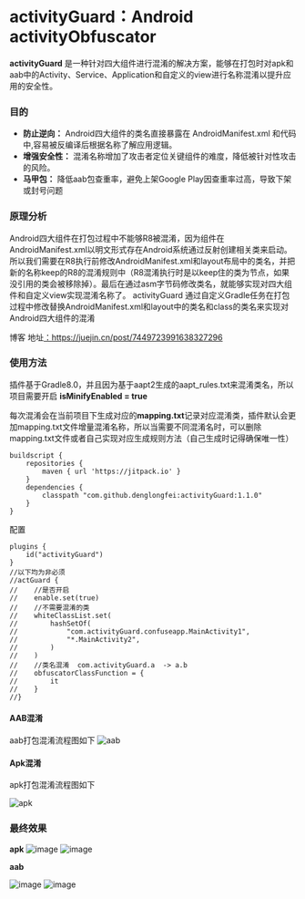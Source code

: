 # activityGuard：Android activityObfuscator
**activityGuard** 是一种针对四大组件进行混淆的解决方案，能够在打包时对apk和aab中的Activity、Service、Application和自定义的view进行名称混淆以提升应用的安全性。

### 目的
*   **防止逆向：** Android四大组件的类名直接暴露在 AndroidManifest.xml 和代码中,容易被反编译后根据名称了解应用逻辑。
*   **增强安全性：** 混淆名称增加了攻击者定位关键组件的难度，降低被针对性攻击的风险。
*   **马甲包：** 降低aab包查重率，避免上架Google Play因查重率过高，导致下架或封号问题

### 原理分析
Android四大组件在打包过程中不能够R8被混淆，因为组件在AndroidManifest.xml以明文形式存在Android系统通过反射创建相关类来启动。所以我们需要在R8执行前修改AndroidManifest.xml和layout布局中的类名，并把新的名称keep的R8的混淆规则中（R8混淆执行时是以keep住的类为节点，如果没引用的类会被移除掉）。最后在通过asm字节码修改类名，就能够实现对四大组件和自定义view实现混淆名称了。
activityGuard 通过自定义Gradle任务在打包过程中修改替换AndroidManifest.xml和layout中的类名和class的类名来实现对Android四大组件的混淆

博客 地址[：](url)<https://juejin.cn/post/7449723991638327296>
### 使用方法

插件基于Gradle8.0，并且因为基于aapt2生成的aapt_rules.txt来混淆类名，所以项目需要开启  **isMinifyEnabled = true**

每次混淆会在当前项目下生成对应的**mapping.txt**记录对应混淆类，插件默认会更加mapping.txt文件增量混淆名称，所以当需要不同混淆名时，可以删除mapping.txt文件或者自己实现对应生成规则方法（自己生成时记得确保唯一性）

```
buildscript {
    repositories {
        maven { url 'https://jitpack.io' }
    }
    dependencies {
        classpath "com.github.denglongfei:activityGuard:1.1.0"
    }
}
```
配置
```
plugins {
    id("activityGuard")
}
//以下均为非必须
//actGuard {
//    //是否开启
//    enable.set(true)
//    //不需要混淆的类
//    whiteClassList.set(
//        hashSetOf(
//            "com.activityGuard.confuseapp.MainActivity1",
//            "*.MainActivity2",
//        )
//    )
//    //类名混淆  com.activityGuard.a  -> a.b
//    obfuscatorClassFunction = {
//        it
//    }
//}

```

#### AAB混淆

aab打包混淆流程图如下
![aab](https://github.com/user-attachments/assets/b13c1c3c-afb5-4870-b32b-ee6293bb97c5)

#### Apk混淆

apk打包混淆流程图如下

![apk](https://github.com/user-attachments/assets/86b16d1d-e0f1-45d7-9b12-ab2bcea33d06)

### 最终效果

**apk**
![image](https://github.com/user-attachments/assets/87fd3529-d204-4db9-9d21-82f616951efb)
![image](https://github.com/user-attachments/assets/c122421a-19eb-470f-a5ef-b77b8b21012d)

**aab**

![image](https://github.com/user-attachments/assets/e65ca13c-0101-482c-9e70-620cb6f0ab6a)
![image](https://github.com/user-attachments/assets/13bc4dfb-11ab-4607-b90a-834a59ad8bf3)




